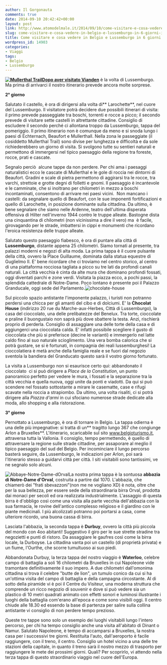 ```yaml
---
author: Il Gorgonauta
comments: true
date: 2014-09-10 20:42:42+00:00
layout: post
link: http://www.atomodelmale.it/2014/09/10/come-visitare-e-cosa-vedere-in-belgio-e-lussemburgo-in-6-giorni-ii-parte/
slug: come-visitare-e-cosa-vedere-in-belgio-e-lussemburgo-in-6-giorni-ii-parte
title: Come visitare e cosa vedere in Belgio e Lussemburgo in 6 giorni (II parte)
wordpress_id: 14903
categories:
- Viaggi
tags:
- Belgio
- Lussemburgo
---
```


**[![Mullerthal Trail](http://www.atomodelmale.it/wp-content/uploads/2014/09/Mullerthal-Trail-300x225.jpg)Dopo aver visitato Vianden](http://www.atomodelmale.it/2014/09/08/come-visitare-e-cosa-vedere-in-belgio-e-lussemburgo-in-6-giorni-i-parte/)** è la volta di Lussemburgo. Ma prima di arrivarci il nostro itinerario prevede ancora molte sorprese.

**2° giorno**

Salutato il castello, è ora di dirigersi alla volta di** Larochette**, nel cuore del Lussemburgo. Il visitatore potrà decidere due possibili itinerari di visita: il primo prevede passeggiate tra boschi, torrenti e rocce a picco; il secondo prevede di visitare sette castelli in altrettante cittadine. Consiglio di escludere il secondo perché ci allontana troppo da Lussemburgo, tappa del pomeriggio. Il primo itinerario non è comunque da meno e si snoda lungo i paesi di Echternach, Beaufort e Mullerthall. Nella zona le passeggiate (il cosiddetto Mullerthal Trail) sono divise per lunghezza e difficoltà e da sole richiederebbero un giorno di visita. Si svolgono tutte su sentieri naturali e permettono di immergersi nel tipico paesaggio della regione tra foreste, rocce, prati e cascate.

Segnalo perciò  alcune tappe da non perdere. Per chi ama i paesaggi naturalistici ecco le cascate di Mullerthal e le gole di roccia nei dintorni di Beaufort. Gradini e scale di pietra permettono di aggirarsi tra le rocce, tra varchi, strettoie e grotte degni di folletti e gnomi. Il paesaggio è incantevole e le camminate, che si inoltrano per chilometri in mezzo a boschi incontaminati, consentono di arrivare nei paesi vicini.  Non mancano i castelli: da segnalare quello di Beaufort, con le sue imponenti fortificazioni e quello di Larochette, in posizione dominante sulla cittadina. Da ultimo, è bene segnalare che siamo nelle Ardenne, teatro dell'ultima disperata offensiva di Hilter nell'inverno 1944 contro le truppe alleate. Bastogne dista una cinquantina di chilometri (non vicinissima a dire il vero) ma  è facile, girovagando per le strade, imbattersi in cippi e monumenti che ricordano l'eroica resistenza delle truppe alleate.


Salutato questo paesaggio fiabesco, è ora di puntare alla città di **Lussemburgo**, distante appena 25 chilometri. Siamo tornati al presente, tra palazzi moderni e negozi di alta moda. La prima tappa è il cuore pulsante della città, ovvero la Place Guillaume, dominata dalla statua equestre di Guglielmo II. E' bene ricordare che ci troviamo nel centro storico, al centro di una piattaforma rocciosa tagliata a picco su tre lati da profondi canali naturali. La città vecchia è cinta da alte mura che dominano profondi fossati, oggi diventati parchi e zone verdi. Visitata la piazza ecco, a pochi passi, la splendida cattedrale di Notre-Dame. Poco lontano è presente poi il Palazzo Granducale, oggi sede del Parlamento.![chocolate-house](http://www.atomodelmale.it/wp-content/uploads/2014/09/chocolate-house-300x168.jpg)

Sul piccolo spazio antistante l'imponente palazzo, i turisti non potranno perdersi una chicca per gli amanti del cibo e di dolciumi. E' la **Chocolat House** (indirizzo 20 rue du Marche-aux-Herbes, Città di Lussemburgo), la casa del cioccolato, una delle prelibatezze del Benelux. Tra torte, cioccolate e praline il buongustaio non saprà più dove sbattere la testa. Anzi, rischierà proprio di perderla. Consiglio di assaggiare una delle torte della casa e di aggiungerci una cioccolata calda. E' infatti possibile scegliere il gusto di cioccolata che più si preferisce (decine le varianti) e immergerlo nel latte caldo fino al suo naturale scioglimento. Una vera bomba calorica che si potrà gustare, se si è fortunati, in compagnia dei reali lussemburghesi! La cioccolatiera è metà anche della famiglia reale e se fuori dal negozio sventola la bandiera del Granducato questo sarà il vostro giorno fortunato.

La visita a Lussemburgo non si esaurisce certo qui: abbandonato il cioccolato  ci si può dirigere a _Place de la Constitution_, un punto panoramico perfetto per vedere le mura, i fossati e la separazione tra la città vecchia e quella nuova, oggi unite da ponti e viadotti. Da qui si può scendere nel fossato sottostante a mirare le casematte, case e rifugi scavate nella roccia a strapiombo. Da ultimo, una volta risaliti, ci si potrà dirigere alla _Piazza d'armi_ in cui sfociano numerose strade dedicate alla moda, allo shopping e alla ristorazione.

**3° giorno**

Pernottato a Lussemburgo, è ora di tornare in Belgio. La tappa odierna è una delle più impegnative: si tratta di un** tragitto lungo 367 che congiunge Arlon a Bruxelles**. L'itinerario, scaricabile sul sito www.belgioturismo.it, attraversa tutta la Vallonia. Il consiglio, tempo permettendo, è quello di attraversare la regione sulle strade cittadine, per assaporare al meglio il tipico paesaggio del sud del Belgio. Per incominciare il lungo percorso basterà seguire, da Lussemburgo, le indicazioni per Arlon, poi sarà l'itinerario stesso a guidarvi città per città. I siti visitabili sono tantissimi, ve ne segnalo solo alcuni.

![Abbaye-Notre-Dame-dOrval](http://www.atomodelmale.it/wp-content/uploads/2014/09/Abbaye-Notre-Dame-dOrval-300x168.jpg)La nostra prima tappa è la sontuosa **abbazia di Notre-Dame d'Orval**, costruita a partire dal 1070. L'abbazia, che chiamerò dei "frati sbevazzoni"(non me ne vogliano XD) è nota, oltre che per la sua bellezza, per essere sede della straordinaria birra Orval, prodotta dai monaci per secoli ed ora realizzata industrialmente. L'assaggio di questa birra è d'obbligo così come una visita alla parte vecchia dell'abbazia con la sua farmacia, le rovine dell'antico complesso religioso e il giardino con le piante medicinali. I più alcolizzati potranno poi portarsi a casa, come ulteriore ricordo, una buona cassa di birra.

Lasciata l'abbazia, la seconda tappa è **Durbuy**, ovvero la città più piccola del mondo con 4oo abitanti! Suggestivo il giro per le sue strette stradine tra negozietti e punti di ristoro. Da assaggiare le gaufres così come la birra locale, la Durboyse. La cittadina vanta poi un castello (di proprietà privata) e un fiume, l'Ourthe, che scorre tumultuoso ai suo piedi.

Abbandonata Durbuy, la terza tappa del nostro viaggio è **Waterloo**, celebre campo di battaglia a soli 16 chilometri da Bruxelles in cui Napoleone vide tramontare definitivamente il suo impero. A due chilometri dall'omonima cittadina si trova il celebre "butte de lion", un tumulo conico da cui si ha un'ottima visita del campo di battaglia e della campagna circostante. Al di sotto della piramide vi è poi il Centre du Visiteur, una moderna struttura che comprende un ricco negozio di souvenir e dove si può vedere sia un plastico di 10 metri quadrati animato con effetti sonori e luminosi illustrante i luoghi della battaglia com'erano all'epoca e come sono visibili oggi. Il centro chiude alle 18.30 ed essendo la base di partenza per salire sulla collina antistante vi consiglio di non perdere tempo prezioso.

Queste tre tappe sono solo un esempio dei luoghi visitabili lungo l'intero percorso, per chi ha tempo consiglio anche una visita all'abitato di Dinant o Namur. Salutato Napoleone, è tempo di accamparsi a Bruxelles, la nostra casa per i successivi tre giorni. Restituita l'auto, dall'aeroporto è facile raggiungere, con il treno, il centro. Consiglio un hotel vicino a una delle tre stazioni della capitale, in quanto il treno sarà il nostro mezzo di trasporto per raggiungere le mete dei prossimi giorni. Quali? Per scoprirlo, vi attendo nella terza tappa di questo straordinario viaggio nel cuore dell'Europa.
